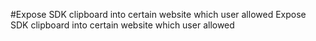 #Expose SDK clipboard into certain website which user allowed
Expose SDK clipboard into certain website which user allowed